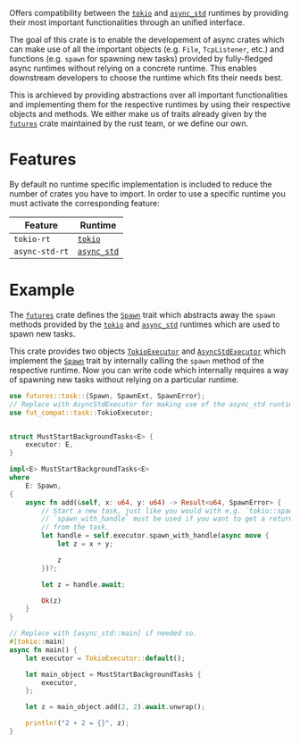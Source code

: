 Offers compatibility between the [`tokio`](https://docs.rs/tokio) and [`async_std`](https://docs.rs/async-std) runtimes by providing their most important functionalities through an unified interface.

The goal of this crate is to enable the developement of async crates which can make use of all the important objects (e.g. `File`, `TcpListener`, etc.) and functions (e.g. `spawn` for spawning new tasks) provided by fully-fledged async runtimes without relying on a concrete runtime. This enables downstream developers to choose the runtime which fits their needs best.

This is archieved by providing abstractions over all important functionalities and implementing them for the respective runtimes by using their respective objects and methods. We either make us of traits already given by the [`futures`](https://docs.rs/futures) crate maintained by the rust team, or we define our own.

# Features

By default no runtime specific implementation is included to reduce the number of crates you have to import. In order to use a specific runtime you must activate the corresponding feature:

|Feature|Runtime|
|---------|--------|
| `tokio-rt` | [`tokio`](https://docs.rs/tokio) |
| `async-std-rt` | [`async_std`](https://docs.rs/async-std) |

# Example

The [`futures`](https://docs.rs/futures) crate defines the [`Spawn`](https://docs.rs/futures/latest/futures/task/trait.Spawn.html) trait which abstracts away the `spawn` methods provided by the [`tokio`](https://docs.rs/tokio) and [`async_std`](https://docs.rs/async-std) runtimes which are used to spawn new tasks.

This crate provides two objects [`TokioExecutor`](crate::task::TokioExecutor) and [`AsyncStdExecutor`](crate::task::AsyncStdExecutor) which implement the [`Spawn`](https://docs.rs/futures/latest/futures/task/trait.Spawn.html) trait by internally calling the `spawn` method of the respective runtime. Now you can write code which internally requires a way of spawning new tasks without relying on a particular runtime.

```rust
use futures::task::{Spawn, SpawnExt, SpawnError};
// Replace with AsyncStdExecutor for making use of the async_std runtime instead.
use fut_compat::task::TokioExecutor;


struct MustStartBackgroundTasks<E> {
    executor: E,
}

impl<E> MustStartBackgroundTasks<E>
where
    E: Spawn,
{
    async fn add(&self, x: u64, y: u64) -> Result<u64, SpawnError> {
        // Start a new task, just like you would with e.g. `tokio::spawn`.
        // `spawn_with_handle` must be used if you want to get a return value
        // from the task.
        let handle = self.executor.spawn_with_handle(async move {
            let z = x + y;

            z
        })?;

        let z = handle.await;

        Ok(z)
    }
}

// Replace with [async_std::main] if needed so.
#[tokio::main]
async fn main() {
    let executor = TokioExecutor::default();

    let main_object = MustStartBackgroundTasks {
        executor,
    };

    let z = main_object.add(2, 2).await.unwrap();

    println!("2 + 2 = {}", z);
}

```
